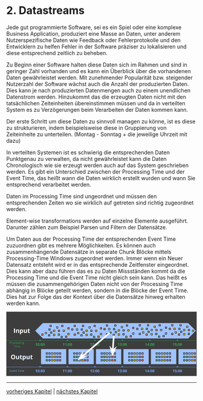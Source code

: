 # 2. Datastreams

Jede gut programmierte Software, sei es ein Spiel oder eine komplexe Business Application, produziert eine Masse an Daten, unter anderem Nutzerspezifische Daten wie Feedback oder Fehlerprotokolle und den Entwicklern zu helfen Fehler in der Software präziser zu lokalisieren und diese entsprechend zeitlich zu beheben.

Zu Beginn einer Software halten diese Daten sich im Rahmen und sind in geringer Zahl vorhanden und es kann ein Überblick über die vorhandenen Daten gewährleistet werden. Mit zunehmender Popularität bzw. steigender Nutzerzahl der Software wächst auch die Anzahl der produzierten Daten. Dies kann je nach produzierten Datenmengen auch zu einem unendlichen Datenstrom werden. Hinzukommt das die erzeugten Daten nicht mit den tatsächlichen Zeiteinheiten übereinstimmen müssen und da in verteilten System es zu Verzögerungen beim Verarbeiten der Daten kommen kann.

Der erste Schritt um diese Daten zu sinnvoll managen zu könne, ist es diese zu strukturieren, indem beispielsweise diese in Gruppierung von Zeiteinheite zu unterteilen. (Montag - Sonntag + die jeweilige Uhrzeit mit dazu)

In verteilten Systemen ist es schwierig die entsprechenden Daten Punktgenau zu verwalten, da nicht gewährleistet kann die Daten Chronologisch wie sie erzeugt werden auch auf das System geschrieben werden. Es gibt ein Unterschied zwischen der Processing Time und der Event Time, das heißt wann die Daten wirklich erstellt wurden und wann Sie entsprechend verarbeitet werden.

Daten im Processing Time sind ungeordnet und müssen den entsprechenden Zeiten wo sie wirklich auf getreten sind richtig zugeordnet werden.

Element-wise transformations werden auf einzelne Elemente ausgeführt. Darunter zählen zum Beispiel Parsen und Filtern der Datensätze.

Um Daten aus der Processing Time der entsprechenden Event Time zuzuordnen gibt es mehrere Möglichkeiten. Es können auch zusammenhängende Datensätze in separate Chunk Blöcke mittels Processing-Time Windows zugeordnet werden. Immer wenn ein Neuer Datensatz entsteht wird er in das entsprechende Zeitfenster eingeordnet. Dies kann aber dazu führen das es zu Daten Missständen kommt da die Processing Time und die Event Time nicht gleich sein kann. Das heißt es müssen die zusammengehörigen Daten nicht von der Processing Time abhängig in Blöcke geteilt werden, sondern in die Blöcke der Event Time. Dies hat zur Folge das der Kontext über die Datensätze hinweg erhalten werden kann.

![image1](images/image1.png)


------------

[vorheriges Kapitel](1_Einleitung.md) | [nächstes Kapitel](3_Processing_Time_und_Event_Time.md)
